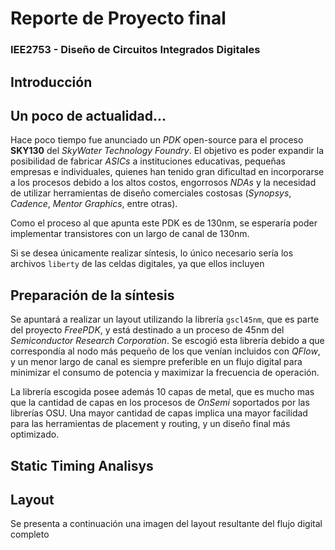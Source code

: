 # Reporte de Proyecto final
### IEE2753 - Diseño de Circuitos Integrados Digitales

## Introducción

## Un poco de actualidad...
Hace poco tiempo fue anunciado un *PDK* open-source para el proceso **SKY130** del *SkyWater Technology Foundry*. El objetivo es poder expandir la posibilidad de fabricar *ASICs* a instituciones educativas, pequeñas empresas e individuales, quienes han tenido gran dificultad en incorporarse a los procesos debido a los altos costos, engorrosos *NDAs* y la necesidad de utilizar herramientas de diseño comerciales costosas (*Synopsys*, *Cadence*, *Mentor Graphics*, entre otras).

Como el proceso al que apunta este PDK es de 130nm, se esperaría poder implementar transistores con un largo de canal de 130nm.

Si se desea únicamente realizar síntesis, lo único necesario sería los archivos `liberty` de las celdas digitales, ya que ellos incluyen


## Preparación de la síntesis

Se apuntará a realizar un layout utilizando la librería `gscl45nm`, que es parte del proyecto *FreePDK*, y está destinado a un proceso de 45nm del *Semiconductor Research Corporation*. Se escogió esta librería debido a que correspondía al nodo más pequeño de los que venían incluidos con *QFlow*, y un menor largo de canal es siempre preferible en un flujo digital para minimizar el consumo de potencia y maximizar la frecuencia de operación.

La librería escogida posee además 10 capas de metal, que es mucho mas que la cantidad de capas en los procesos de *OnSemi* soportados por las librerías OSU. Una mayor cantidad de capas implica una mayor facilidad para las herramientas de placement y routing, y un diseño final más optimizado.

## Static Timing Analisys



## Layout

Se presenta a continuación una imagen del layout resultante del flujo digital completo
